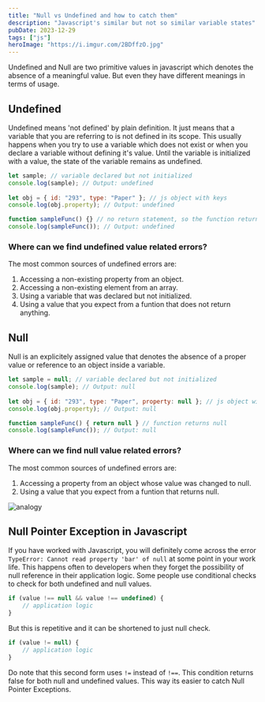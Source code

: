 ```yaml
---
title: "Null vs Undefined and how to catch them"
description: "Javascript's similar but not so similar variable states"
pubDate: 2023-12-29
tags: ["js"]
heroImage: "https://i.imgur.com/2BDffzO.jpg"
---
```

Undefined and Null are two primitive values in javascript which denotes the absence
of a meaningful value. But even they have different meanings in terms of usage.

## Undefined
Undefined means 'not defined' by plain definition. It just means that a variable
that you are referring to is not defined in its scope. This usually happens when
you try to use a variable which does not exist or when you declare a variable without
defining it's value. Until the variable is initialized with a value, the state of
the variable remains as undefined.
```javascript
let sample; // variable declared but not initialized
console.log(sample); // Output: undefined
 
let obj = { id: "293", type: "Paper" }; // js object with keys
console.log(obj.property); // Output: undefined

function sampleFunc() {} // no return statement, so the function returns undefined 
console.log(sampleFunc()); // Output: undefined
```

### Where can we find undefined value related errors?
The most common sources of undefined errors are:
1. Accessing a non-existing property from an object.
2. Accessing a non-existing element from an array.
3. Using a variable that was declared but not initialized.
4. Using a value that you expect from a funtion that does not return anything.

## Null
Null is an explicitely assigned value that denotes the absence of a proper value
or reference to an object inside a variable.
```javascript
let sample = null; // variable declared but not initialized
console.log(sample); // Output: null
 
let obj = { id: "293", type: "Paper", property: null }; // js object with keys
console.log(obj.property); // Output: null

function sampleFunc() { return null } // function returns null 
console.log(sampleFunc()); // Output: null
```

### Where can we find null value related errors?
The most common sources of undefined errors are:
1. Accessing a property from an object whose value was changed to null.
2. Using a value that you expect from a funtion that returns null.

![analogy](https://pbs.twimg.com/media/DusCOfyXcAA9_F7.jpg)

## Null Pointer Exception in Javascript
If you have worked with Javascript, you will definitely come across the error
`TypeError: Cannot read property 'bar' of null` at some point in your work life.
This happens often to developers when they forget the possibility of null
reference in their application logic.
Some people use conditional checks to check for both undefined and null values.
```javascript
if (value !== null && value !== undefined) {
    // application logic
}
```
But this is repetitive and it can be shortened to just null check.
```javascript
if (value != null) {
    // application logic
}
```
Do note that this second form uses `!=` instead of `!==`. This condition returns
false for both null and undefined values. This way its easier to catch Null
Pointer Exceptions.
